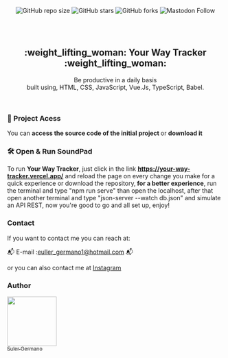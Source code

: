 <div align="center">
  
  ![GitHub repo size](https://img.shields.io/github/repo-size/eullerg/Your-Way-Tracker)
  ![GitHub stars](https://img.shields.io/github/stars/eullerg/Your-Way-Tracker)
  ![GitHub forks](https://img.shields.io/github/forks/eullerg/Your-Way-Tracker)
  ![Mastodon Follow](https://img.shields.io/mastodon/follow/110913095554798781)


  <br />
  <br />

  <h2 align="center"> :weight_lifting_woman: Your Way Tracker :weight_lifting_woman: </h2>

  Be productive in a daily basis  <br />built using, HTML, CSS, JavaScript, Vue.Js, TypeScript, Babel.

  </div>

  <br />

  ### 📁 Project Acess

You can <strong> access the source code of the initial project </strong> or <strong> download it </strong>

### 🛠️ Open & Run SoundPad

To run **Your Way Tracker**, just click in the link **https://your-way-tracker.vercel.app/** and reload the page on every change you make for a quick experience or download the repository,<strong> for a better experience</strong>, run the terminal and type "npm run serve" than open the localhost, after that open another terminal and type "json-server --watch db.json" and simulate an API REST, now you're good to go and all set up, enjoy!


### Contact

If you want to contact me you can reach at: 

:mailbox_with_mail: E-mail :euller_germano1@hotmail.com	:mailbox_with_mail: 	

or you can also contact me at [Instagram](https://www.instagram.com/og.euller)



### Author

 [<img src="https://avatars.githubusercontent.com/u/28613413?v=4" width=115><br><sub>Euler Germano</sub>](https://github.com/eullerg) 
